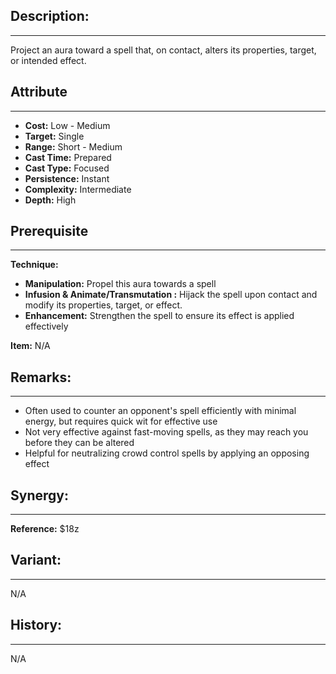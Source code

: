 ## Description:  
---  
Project an aura toward a spell that, on contact, alters its properties, target, or intended effect.  
  
## Attribute  
___  
- __Cost:__ Low - Medium  
- __Target:__ Single  
- __Range:__ Short - Medium  
- __Cast Time:__ Prepared  
- __Cast Type:__ Focused  
- __Persistence:__ Instant  
- __Complexity:__ Intermediate  
- __Depth:__ High  
  
## Prerequisite  
___  
  
__Technique:__  
  
- __Manipulation:__ Propel this aura towards a spell  
- __Infusion & Animate/Transmutation :__ Hijack the spell upon contact and modify its properties, target, or effect.  
- __Enhancement:__ Strengthen the spell to ensure its effect is applied effectively  
  
__Item:__ N/A  
  
## Remarks:  
___  
- Often used to counter an opponent's spell efficiently with minimal energy, but requires quick wit for effective use  
- Not very effective against fast-moving spells, as they may reach you before they can be altered  
- Helpful for neutralizing crowd control spells by applying an opposing effect  
  
## Synergy:  
___  
  
__Reference:__ $18z  
  
## Variant:  
___  
  
N/A  
  
## History:  
___  
N/A